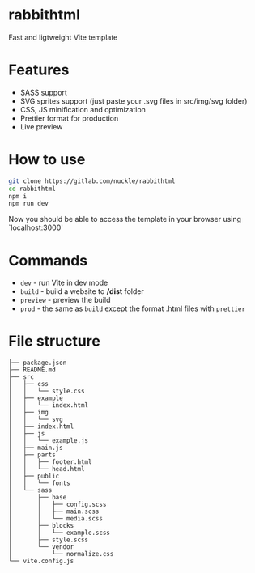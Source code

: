 # rabbithtml

Fast and ligtweight Vite template


# Features

- SASS support
- SVG sprites support (just paste your .svg files in src/img/svg folder)
- CSS, JS minification and optimization
- Prettier format for production
- Live preview 
 

# How to use

```sh
git clone https://gitlab.com/nuckle/rabbithtml
cd rabbithtml
npm i
npm run dev
```

Now you should be able to access the template in your browser using `localhost:3000'



# Commands

- `dev` - run Vite in dev mode
- `build` - build a website to **/dist** folder
- `preview` - preview the build 
- `prod` - the same as `build` except the format .html files with `prettier`


# File structure


```
├── package.json
├── README.md
├── src
│   ├── css
│   │   └── style.css
│   ├── example
│   │   └── index.html
│   ├── img
│   │   └── svg
│   ├── index.html
│   ├── js
│   │   └── example.js
│   ├── main.js
│   ├── parts
│   │   ├── footer.html
│   │   └── head.html
│   ├── public
│   │   └── fonts
│   └── sass
│       ├── base
│       │   ├── config.scss
│       │   ├── main.scss
│       │   └── media.scss
│       ├── blocks
│       │   └── example.scss
│       ├── style.scss
│       └── vendor
│           └── normalize.css
└── vite.config.js
```






